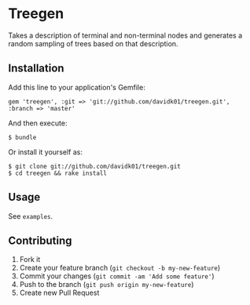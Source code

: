 # Treegen

Takes a description of terminal and non-terminal nodes and generates a random sampling of trees
based on that description.

## Installation

Add this line to your application's Gemfile:

    gem 'treegen', :git => 'git://github.com/davidk01/treegen.git', :branch => 'master'

And then execute:

    $ bundle

Or install it yourself as:

    $ git clone git://github.com/davidk01/treegen.git
    $ cd treegen && rake install

## Usage

See `examples`.

## Contributing

1. Fork it
2. Create your feature branch (`git checkout -b my-new-feature`)
3. Commit your changes (`git commit -am 'Add some feature'`)
4. Push to the branch (`git push origin my-new-feature`)
5. Create new Pull Request
